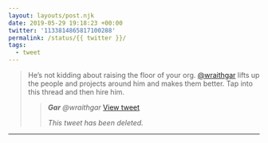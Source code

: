 ```yaml
---
layout: layouts/post.njk
date: 2019-05-29 19:18:23 +00:00
twitter: '1133814865817100288'
permalink: /status/{{ twitter }}/
tags: 
  - tweet
---
```


> He’s not kidding about raising the floor of your org. [@wraithgar](https://twitter.com/wraithgar) lifts up the people and projects around him and makes them better. Tap into this thread and then hire him.
> 
> > <cite>**Gar** @wraithgar</cite> [View tweet](https://t.co/gaRWd7kP6r)
> > 
> > _This tweet has been deleted._

---
